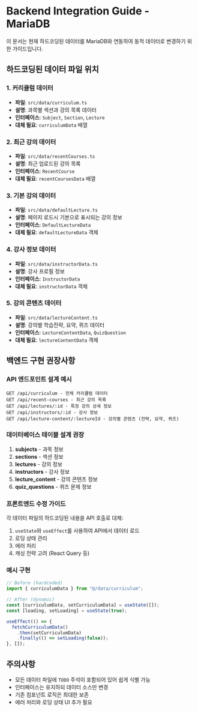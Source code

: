 # Backend Integration Guide - MariaDB

이 문서는 현재 하드코딩된 데이터를 MariaDB와 연동하여 동적 데이터로 변경하기 위한 가이드입니다.

## 하드코딩된 데이터 파일 위치

### 1. 커리큘럼 데이터
- **파일**: `src/data/curriculum.ts`
- **설명**: 과목별 섹션과 강의 목록 데이터
- **인터페이스**: `Subject`, `Section`, `Lecture`
- **대체 필요**: `curriculumData` 배열

### 2. 최근 강의 데이터
- **파일**: `src/data/recentCourses.ts`
- **설명**: 최근 업로드된 강의 목록
- **인터페이스**: `RecentCourse`
- **대체 필요**: `recentCoursesData` 배열

### 3. 기본 강의 데이터
- **파일**: `src/data/defaultLecture.ts`
- **설명**: 페이지 로드시 기본으로 표시되는 강의 정보
- **인터페이스**: `DefaultLectureData`
- **대체 필요**: `defaultLectureData` 객체

### 4. 강사 정보 데이터
- **파일**: `src/data/instructorData.ts`
- **설명**: 강사 프로필 정보
- **인터페이스**: `InstructorData`
- **대체 필요**: `instructorData` 객체

### 5. 강의 콘텐츠 데이터
- **파일**: `src/data/lectureContent.ts`
- **설명**: 강의별 학습전략, 요약, 퀴즈 데이터
- **인터페이스**: `LectureContentData`, `QuizQuestion`
- **대체 필요**: `lectureContentData` 객체

## 백엔드 구현 권장사항

### API 엔드포인트 설계 예시

```
GET /api/curriculum - 전체 커리큘럼 데이터
GET /api/recent-courses - 최근 강의 목록
GET /api/lectures/:id - 특정 강의 상세 정보
GET /api/instructors/:id - 강사 정보
GET /api/lecture-content/:lectureId - 강의별 콘텐츠 (전략, 요약, 퀴즈)
```

### 데이터베이스 테이블 설계 권장

1. **subjects** - 과목 정보
2. **sections** - 섹션 정보
3. **lectures** - 강의 정보
4. **instructors** - 강사 정보
5. **lecture_content** - 강의 콘텐츠 정보
6. **quiz_questions** - 퀴즈 문제 정보

### 프론트엔드 수정 가이드

각 데이터 파일의 하드코딩된 내용을 API 호출로 대체:

1. `useState`와 `useEffect`를 사용하여 API에서 데이터 로드
2. 로딩 상태 관리
3. 에러 처리
4. 캐싱 전략 고려 (React Query 등)

### 예시 구현

```typescript
// Before (hardcoded)
import { curriculumData } from "@/data/curriculum";

// After (dynamic)
const [curriculumData, setCurriculumData] = useState([]);
const [loading, setLoading] = useState(true);

useEffect(() => {
  fetchCurriculumData()
    .then(setCurriculumData)
    .finally(() => setLoading(false));
}, []);
```

## 주의사항

- 모든 데이터 파일에 `TODO` 주석이 포함되어 있어 쉽게 식별 가능
- 인터페이스는 유지하되 데이터 소스만 변경
- 기존 컴포넌트 로직은 최대한 보존
- 에러 처리와 로딩 상태 UI 추가 필요